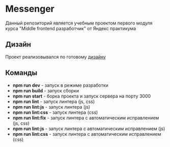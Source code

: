 # Messenger

Данный репозиторий является учебным проектом первого модуля курса "Middle frontend разработчик" от Яндекс практикума

## Дизайн

Проект реализовывался по готовому [дизайну](https://www.figma.com/file/jF5fFFzgGOxQeB4CmKWTiE/Chat_external_link?node-id=0:1)


## Команды

- **npm run dev** - запуск в режиме разработки
- **npm run build** - запуск сборки
- **npm run start** - борка проекта и запуск сервера на порту 3000
- **npm run lint** - запуск линтера (js, css)
- **npm run lint:js** - запуск линтера (js)
- **npm run lint:css** - запуск линтера (css)
- **npm run lint:fix** - запуск линтера с автоматическим исправлением (js, css)
- **npm run lint:js** - запуск линтера с автоматическим исправлением (js)
- **npm run lint:css** - запуск линтера с автоматическим исправлением (css)

